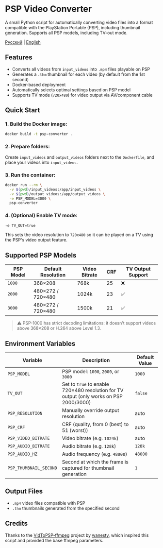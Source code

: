 # PSP Video Converter
A small Python script for automatically converting video files into a format compatible with the PlayStation Portable (PSP), including thumbnail generation. Supports all PSP models, including TV-out mode.

[Русский](README) | [English](README_EN)

## Features
- Converts all videos from `input_videos` into `.mp4` files playable on PSP
- Generates a `.thm` thumbnail for each video (by default from the 1st second)
- Docker-based deployment
- Automatically selects optimal settings based on PSP model
- Supports TV mode (`720x480`) for video output via AV/component cable

## Quick Start

### 1. Build the Docker image:
```bash
docker build -t psp-converter .
````

### 2. Prepare folders:
Create `input_videos` and `output_videos` folders next to the `Dockerfile`, and place your videos into `input_videos`.

### 3. Run the container:
```bash
docker run --rm \
  -v $(pwd)/input_videos:/app/input_videos \
  -v $(pwd)/output_videos:/app/output_videos \
  -e PSP_MODEL=3000 \
  psp-converter
```

### 4. (Optional) Enable TV mode:
```bash
-e TV_OUT=true
```
This sets the video resolution to `720x480` so it can be played on a TV using the PSP's video output feature.

## Supported PSP Models
| PSP Model | Default Resolution | Video Bitrate | CRF | TV Output Support |
| --------- | ------------------ | ------------- | --- | ----------------- |
| `1000`    | 368×208            | 768k          | 25  | ❌                 |
| `2000`    | 480×272 / 720×480  | 1024k         | 23  | ✅                 |
| `3000`    | 480×272 / 720×480  | 1500k         | 21  | ✅                 |

> ⚠️ PSP-1000 has strict decoding limitations: it doesn't support videos above 368×208 or H.264 above Level 1.3.

## Environment Variables
| Variable               | Description                                                                            | Default Value |
| ---------------------- |----------------------------------------------------------------------------------------| ------------- |
| `PSP_MODEL`            | PSP model: `1000`, `2000`, or `3000`                                                   | `1000`        |
| `TV_OUT`               | Set to `true` to enable 720×480 resolution for TV output (only works on PSP 2000/3000) | `false`       |
| `PSP_RESOLUTION`       | Manually override output resolution                                                    | auto          |
| `PSP_CRF`              | CRF (quality, from 0 (best) to 51 (worst))                                             | auto          |
| `PSP_VIDEO_BITRATE`    | Video bitrate (e.g. `1024k`)                                                           | auto          |
| `PSP_AUDIO_BITRATE`    | Audio bitrate (e.g. `128k`)                                                            | `128k`        |
| `PSP_AUDIO_HZ`         | Audio frequency (e.g. `48000`)                                                         | `48000`       |
| `PSP_THUMBNAIL_SECOND` | Second at which the frame is captured for thumbnail generation                         | `1`           |

## Output Files
* `.mp4` video files compatible with PSP
* `.thm` thumbnails generated from the specified second

## Credits
Thanks to the [VidToPSP-ffmpeg](https://github.com/wanesty/VidToPSP-ffmpeg) project by [wanesty](https://github.com/wanesty),
which inspired this script and provided the base ffmpeg parameters.